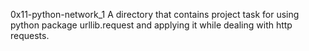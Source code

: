 0x11-python-network_1
A directory that contains project task for using python package urllib.request
and applying it while dealing with http requests.
